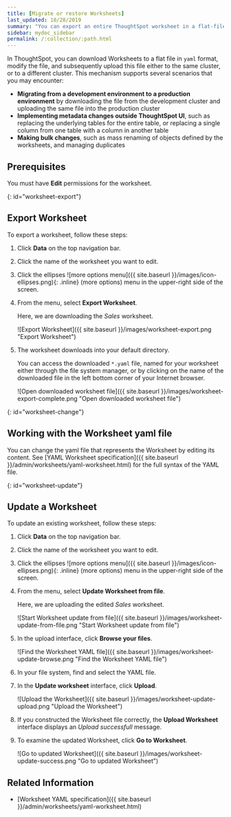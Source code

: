 ```yaml
---
title: [Migrate or restore Worksheets]
last_updated: 10/28/2019
summary: "You can export an entire ThoughtSpot worksheet in a flat-file format. After optional modification, you can migrate it to a different cluster, or restore it to the same cluster."
sidebar: mydoc_sidebar
permalink: /:collection/:path.html
---
```


In ThoughtSpot, you can download Worksheets to a flat file in `yaml` format, modify the file, and subsequently upload this file either to the same cluster, or to a different cluster. This mechanism supports several scenarios that you may encounter:

- <strong>Migrating from a development environment to a production environment</strong> by downloading the file from the development cluster and uploading the same file into the production cluster
- <strong>Implementing metadata changes outside ThoughtSpot UI</strong>, such as replacing the underlying tables for the entire table, or replacing a single column from one table with a column in another table
- <strong>Making bulk changes</strong>, such as mass renaming of objects defined by the worksheets, and managing duplicates

## Prerequisites

You must have **Edit** permissions for the worksheet.

{: id="worksheet-export"}
## Export Worksheet

To export a worksheet, follow these steps:

1. Click **Data** on the top navigation bar.

2. Click the name of the worksheet you want to edit.

3. Click the ellipses ![more options menu]({{ site.baseurl }}/images/icon-ellipses.png){: .inline} (more options) menu in the upper-right side of the screen.

4. From the menu, select **Export Worksheet**.

   Here, we are downloading the *Sales* worksheet.

   ![Export Worksheet]({{ site.baseurl }}/images/worksheet-export.png "Export Worksheet")

5. The worksheet downloads into your default directory.

   You can access the downloaded `*.yaml` file, named for your worksheet either through the file system manager, or by clicking on the name of the downloaded file in the left bottom corner of your Internet browser.

    ![Open downloaded worksheet file]({{ site.baseurl }}/images/worksheet-export-complete.png "Open downloaded worksheet file")

{: id="worksheet-change"}
## Working with the Worksheet yaml file

You can change the yaml file that represents the Worksheet by editing its content. See [YAML Worksheet specification]({{ site.baseurl }}/admin/worksheets/yaml-worksheet.html) for the full syntax of the YAML file.

{: id="worksheet-update"}
## Update a Worksheet

To update an existing worksheet, follow these steps:

1. Click **Data** on the top navigation bar.

2. Click the name of the worksheet you want to edit.

3. Click the ellipses ![more options menu]({{ site.baseurl }}/images/icon-ellipses.png){: .inline} (more options) menu in the upper-right side of the screen.

4. From the menu, select **Update Worksheet from file**.

   Here, we are uploading the edited *Sales* worksheet.

   ![Start Worksheet update from file]({{ site.baseurl }}/images/worksheet-update-from-file.png "Start Worksheet update from file")

5. In the upload interface, click **Browse your files**.

   ![Find the Worksheet YAML file]({{ site.baseurl }}/images/worksheet-update-browse.png "Find the Worksheet YAML file")

6. In your file system, find and select the YAML file.

7. In the **Update worksheet** interface, click **Upload**.

   ![Upload the Worksheet]({{ site.baseurl }}/images/worksheet-update-upload.png "Upload the Worksheet")

8. If you constructed the Worksheet file correctly, the **Upload Worksheet** interface displays an *Upload successfull* message.

9. To examine the updated Worksheet, click **Go to Worksheet**.

   ![Go to updated Worksheet]({{ site.baseurl }}/images/worksheet-update-success.png "Go to updated Worksheet")

## Related Information
- [Worksheet YAML specification]({{ site.baseurl }}/admin/worksheets/yaml-worksheet.html)
